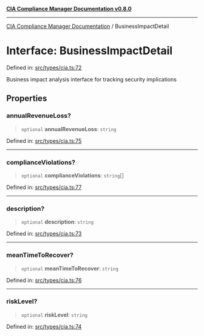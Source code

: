 [**CIA Compliance Manager Documentation v0.8.0**](../README.md)

***

[CIA Compliance Manager Documentation](../globals.md) / BusinessImpactDetail

# Interface: BusinessImpactDetail

Defined in: [src/types/cia.ts:72](https://github.com/Hack23/cia-compliance-manager/blob/78912779fad2796d4afcf9e0a863cca80a66b25f/src/types/cia.ts#L72)

Business impact analysis interface for tracking security implications

## Properties

### annualRevenueLoss?

> `optional` **annualRevenueLoss**: `string`

Defined in: [src/types/cia.ts:75](https://github.com/Hack23/cia-compliance-manager/blob/78912779fad2796d4afcf9e0a863cca80a66b25f/src/types/cia.ts#L75)

***

### complianceViolations?

> `optional` **complianceViolations**: `string`[]

Defined in: [src/types/cia.ts:77](https://github.com/Hack23/cia-compliance-manager/blob/78912779fad2796d4afcf9e0a863cca80a66b25f/src/types/cia.ts#L77)

***

### description?

> `optional` **description**: `string`

Defined in: [src/types/cia.ts:73](https://github.com/Hack23/cia-compliance-manager/blob/78912779fad2796d4afcf9e0a863cca80a66b25f/src/types/cia.ts#L73)

***

### meanTimeToRecover?

> `optional` **meanTimeToRecover**: `string`

Defined in: [src/types/cia.ts:76](https://github.com/Hack23/cia-compliance-manager/blob/78912779fad2796d4afcf9e0a863cca80a66b25f/src/types/cia.ts#L76)

***

### riskLevel?

> `optional` **riskLevel**: `string`

Defined in: [src/types/cia.ts:74](https://github.com/Hack23/cia-compliance-manager/blob/78912779fad2796d4afcf9e0a863cca80a66b25f/src/types/cia.ts#L74)
